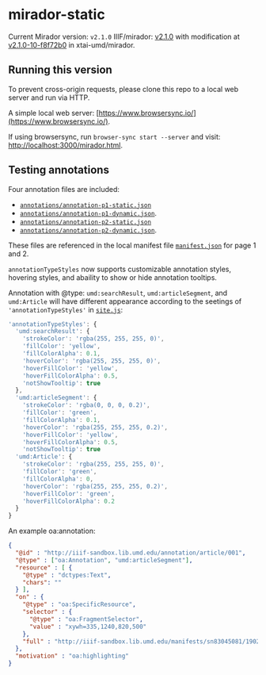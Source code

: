 # mirador-static

Current Mirador version: `v2.1.0` IIIF/mirador: [v2.1.0](https://github.com/ProjectMirador/mirador/releases/tag/v2.1.0)
with modification at [v2.1.0-10-f8f72b0](https://github.com/xtai-umd/mirador/commit/f8f72b0) in xtai-umd/mirador.

## Running this version

To prevent cross-origin requests, please clone this repo to a local web server and run via HTTP.

A simple local web server: [https://www.browsersync.io/](https://www.browsersync.io/).

If using browsersync, run `browser-sync start --server` and visit: [http://localhost:3000/mirador.html](http://localhost:3000/mirador.html).

## Testing annotations

Four annotation files are included:

- [`annotations/annotation-p1-static.json`](https://github.com/xtai-umd/mirador-static/blob/gh-pages/annotations/annotation-p1-static.json)
- [`annotations/annotation-p1-dynamic.json`](https://github.com/xtai-umd/mirador-static/blob/gh-pages/annotations/annotation-p1-dynamic.json).
- [`annotations/annotation-p2-static.json`](https://github.com/xtai-umd/mirador-static/blob/gh-pages/annotations/annotation-p2-static.json)
- [`annotations/annotation-p2-dynamic.json`](https://github.com/xtai-umd/mirador-static/blob/gh-pages/annotations/annotation-p2-dynamic.json).

These files are referenced in the local manifest file [`manifest.json`](manifest.json) for page 1 and 2.

`annotationTypeStyles` now supports customizable annotation styles, hovering styles, and abaility to show or hide annotation tooltips.  

Annotation with @type: `umd:searchResult`, `umd:articleSegment`, and `umd:Article` will have different appearance according to the seetings of `'annotationTypeStyles'` in [`site.js`](site.js):
```js
'annotationTypeStyles': {
  'umd:searchResult': {
    'strokeColor': 'rgba(255, 255, 255, 0)',
    'fillColor': 'yellow',
    'fillColorAlpha': 0.1,
    'hoverColor': 'rgba(255, 255, 255, 0)',
    'hoverFillColor': 'yellow',
    'hoverFillColorAlpha': 0.5,
    'notShowTooltip': true
  },
  'umd:articleSegment': {
    'strokeColor': 'rgba(0, 0, 0, 0.2)',
    'fillColor': 'green',
    'fillColorAlpha': 0.1,
    'hoverColor': 'rgba(255, 255, 255, 0.2)',
    'hoverFillColor': 'yellow',
    'hoverFillColorAlpha': 0.5,
    'notShowTooltip': true
  'umd:Article': {
    'strokeColor': 'rgba(255, 255, 255, 0)',
    'fillColor': 'green',
    'fillColorAlpha': 0,
    'hoverColor': 'rgba(255, 255, 255, 0.2)',
    'hoverFillColor': 'green',
    'hoverFillColorAlpha': 0.2
  }
}
```

An example oa:annotation:
```json
{
  "@id" : "http://iiif-sandbox.lib.umd.edu/annotation/article/001",
  "@type" : ["oa:Annotation", "umd:articleSegment"],
  "resource" : [ {
    "@type" : "dctypes:Text",
    "chars": ""
  } ],
  "on" : {
    "@type" : "oa:SpecificResource",
    "selector" : {
      "@type" : "oa:FragmentSelector",
      "value" : "xywh=335,1240,820,500"
    },
    "full" : "http://iiif-sandbox.lib.umd.edu/manifests/sn83045081/1902-01-15/1"
  },
  "motivation" : "oa:highlighting"
}
```
